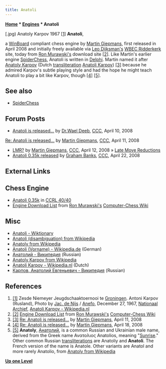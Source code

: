 ```yaml
---
title: Anatoli
---
```

**[Home](Home "Home") * [Engines](Engines "Engines") * Anatoli**

\[.jpg) Anatoly Karpov 1967 <a id="cite-note-1" href="#cite-ref-1">[1]</a>
**Anatoli**,

a [WinBoard](WinBoard "WinBoard") compliant chess engine by [Martin Giepmans](Martin_Giepmans "Martin Giepmans"), first released in April 2008 and initially freely available via [Leo Dijksman's](Leo_Dijksman "Leo Dijksman") [WBEC Ridderkerk](WBEC "WBEC") site, today from [Ron Murawski's](Ron_Murawski "Ron Murawski") download site <a id="cite-note-2" href="#cite-ref-2">[2]</a>.
Like Martin's earlier engine [SpiderChess](SpiderChess "SpiderChess"), Anatoli is written in [Delphi](Delphi "Delphi"). Martin named it after [Anatoly Karpov](https://en.wikipedia.org/wiki/Anatoly_Karpov) (Dutch [transliteration](https://en.wikipedia.org/wiki/Romanization_of_Russian) [Anatoli Karpov](http://nl.wikipedia.org/wiki/Anatoli_Karpov)) <a id="cite-note-3" href="#cite-ref-3">[3]</a> because he admired Karpov's subtle playing style and had the hope he might teach Anatoli to play a bit like Karpov, though <a id="cite-note-4" href="#cite-ref-4">[4]</a> <a id="cite-note-5" href="#cite-ref-5">[5]</a>.

## See also

- [SpiderChess](SpiderChess "SpiderChess")

## Forum Posts

- [Anatoli is released...](http://www.talkchess.com/forum/viewtopic.php?t=20610) by [Dr.Wael Deeb](index.php?title=Dr.Wael_Deeb&action=edit&redlink=1 "Dr.Wael Deeb (page does not exist)"), [CCC](CCC "CCC"), April 10, 2008

[Re: Anatoli is released...](http://www.talkchess.com/forum/viewtopic.php?t=20610&start=9) by [Martin Giepmans](Martin_Giepmans "Martin Giepmans"), [CCC](CCC "CCC"), April 11, 2008

- [LMR?](http://www.talkchess.com/forum/viewtopic.php?t=20636) by [Martin Giepmans](Martin_Giepmans "Martin Giepmans"), [CCC](CCC "CCC"), April 12, 2008 » [Late Move Reductions](Late_Move_Reductions "Late Move Reductions")
- [Anatoli 0.35k released](http://www.talkchess.com/forum/viewtopic.php?t=20797) by [Graham Banks](Graham_Banks "Graham Banks"), [CCC](CCC "CCC"), April 22, 2008

## External Links

## Chess Engine

- [Anatoli 0.35k](http://ccrl.chessdom.com/ccrl/4040/cgi/engine_details.cgi?print=Details&each_game=1&eng=Anatoli%200.35k) in [CCRL 40/40](CCRL "CCRL")
- [Engine Download List](http://www.computer-chess.org/doku.php?id=computer_chess:wiki:download:engine_download_list) from [Ron Murawski's](Ron_Murawski "Ron Murawski") [Computer-Chess Wiki](http://computer-chess.org/doku.php?id=home)

## Misc

- [Anatoli - Wiktionary](http://en.wiktionary.org/wiki/Anatoli)
- [Anatoli (disambiguation) from Wikipedia](https://en.wikipedia.org/wiki/Anatoli_%28disambiguation%29)
- [Anatoly from Wikipedia](https://en.wikipedia.org/wiki/Anatoly)
- [Anatoli (Vorname) - Wikipedia.de](http://de.wikipedia.org/wiki/Anatoli_%28Vorname%29) (German)
- [Анатолий - Википедия](https://ru.wikipedia.org/wiki/%D0%90%D0%BD%D0%B0%D1%82%D0%BE%D0%BB%D0%B8%D0%B9) (Russian)
- [Anatoly Karpov from Wikipedia](https://en.wikipedia.org/wiki/Anatoly_Karpov)
- [Anatoli Karpov - Wikipedia.nl](http://nl.wikipedia.org/wiki/Anatoli_Karpov) (Dutch)
- [Карпов, Анатолий Евгеньевич - Википедия](https://ru.wikipedia.org/wiki/%D0%9A%D0%B0%D1%80%D0%BF%D0%BE%D0%B2,_%D0%90%D0%BD%D0%B0%D1%82%D0%BE%D0%BB%D0%B8%D0%B9_%D0%95%D0%B2%D0%B3%D0%B5%D0%BD%D1%8C%D0%B5%D0%B2%D0%B8%D1%87) (Russian)

## References

1. <a id="cite-ref-1" href="#cite-note-1">[1]</a> Zesde Niemeyer Jeugdschaaktoernooi te [Groningen](https://en.wikipedia.org/wiki/Groningen). Antoni Karpov (Rusland), Photo by [Jac. de Nijs](http://commons.wikimedia.org/wiki/Category:Jac._de_Nijs) / [Anefo](https://en.wikipedia.org/wiki/Anefo), December 27, 1967, [Nationaal Archief](https://en.wikipedia.org/wiki/Nationaal_Archief), [Anatoli Karpov - Wikipedia.nl](http://nl.wikipedia.org/wiki/Anatoli_Karpov)
1. <a id="cite-ref-2" href="#cite-note-2">[2]</a> [Engine Download List](http://www.computer-chess.org/doku.php?id=computer_chess:wiki:download:engine_download_list) from [Ron Murawski's](Ron_Murawski "Ron Murawski") [Computer-Chess Wiki](http://computer-chess.org/doku.php?id=home)
1. <a id="cite-ref-3" href="#cite-note-3">[3]</a> [Re: Anatoli is released...](http://www.talkchess.com/forum/viewtopic.php?t=20610&start=10) by [Martin Giepmans](Martin_Giepmans "Martin Giepmans"), April 11, 2008
1. <a id="cite-ref-4" href="#cite-note-4">[4]</a> [Re: Anatoli is released...](http://www.talkchess.com/forum/viewtopic.php?t=20610&start=19) by [Martin Giepmans](Martin_Giepmans "Martin Giepmans"), April 18, 2008
1. <a id="cite-ref-5" href="#cite-note-5">[5]</a> **Anatoly**, [Анатолий](https://ru.wikipedia.org/wiki/%D0%90%D0%BD%D0%B0%D1%82%D0%BE%D0%BB%D0%B8%D0%B9), is a common Russian and Ukrainian male name, derived from the Greek name Ανατολιος Anatolios, meaning "[Sunrise](https://en.wikipedia.org/wiki/Sunrise)." Other common Russian [transliterations](https://en.wikipedia.org/wiki/Romanization_of_Russian) are Anatoliy and **Anatoli**. The French version of the name is Anatole. Other variants are Anatol and more rarely Anatolio, from [Anatoly from Wikipedia](https://en.wikipedia.org/wiki/Anatoly)

**[Up one Level](Engines "Engines")**

